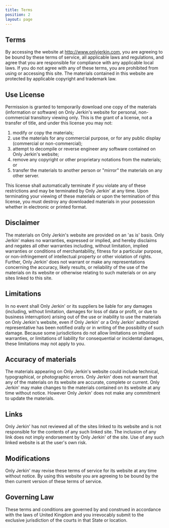 ```yaml
---
title: Terms
position: 2
layout: page
---
```


## Terms

By accessing the website at http://www.onlyjerkin.com, you are agreeing to be bound by these terms of service, all applicable laws and regulations, and agree that you are responsible for compliance with any applicable local laws. If you do not agree with any of these terms, you are prohibited from using or accessing this site. The materials contained in this website are protected by applicable copyright and trademark law.

## Use License

Permission is granted to temporarily download one copy of the materials (information or software) on Only Jerkin's website for personal, non-commercial transitory viewing only. This is the grant of a license, not a transfer of title, and under this license you may not:

1. modify or copy the materials;
2. use the materials for any commercial purpose, or for any public display (commercial or non-commercial);
3. attempt to decompile or reverse engineer any software contained on Only Jerkin's website;
4. remove any copyright or other proprietary notations from the materials; or
5. transfer the materials to another person or "mirror" the materials on any other server.

This license shall automatically terminate if you violate any of these restrictions and may be terminated by Only Jerkin' at any time. Upon terminating your viewing of these materials or upon the termination of this license, you must destroy any downloaded materials in your possession whether in electronic or printed format.

## Disclaimer

The materials on Only Jerkin's website are provided on an 'as is' basis. Only Jerkin' makes no warranties, expressed or implied, and hereby disclaims and negates all other warranties including, without limitation, implied warranties or conditions of merchantability, fitness for a particular purpose, or non-infringement of intellectual property or other violation of rights.
Further, Only Jerkin' does not warrant or make any representations concerning the accuracy, likely results, or reliability of the use of the materials on its website or otherwise relating to such materials or on any sites linked to this site.

## Limitations

In no event shall Only Jerkin' or its suppliers be liable for any damages (including, without limitation, damages for loss of data or profit, or due to business interruption) arising out of the use or inability to use the materials on Only Jerkin's website, even if Only Jerkin' or a Only Jerkin' authorized representative has been notified orally or in writing of the possibility of such damage. Because some jurisdictions do not allow limitations on implied warranties, or limitations of liability for consequential or incidental damages, these limitations may not apply to you.

## Accuracy of materials

The materials appearing on Only Jerkin's website could include technical, typographical, or photographic errors. Only Jerkin' does not warrant that any of the materials on its website are accurate, complete or current. Only Jerkin' may make changes to the materials contained on its website at any time without notice. However Only Jerkin' does not make any commitment to update the materials.

## Links

Only Jerkin' has not reviewed all of the sites linked to its website and is not responsible for the contents of any such linked site. The inclusion of any link does not imply endorsement by Only Jerkin' of the site. Use of any such linked website is at the user's own risk.

## Modifications

Only Jerkin' may revise these terms of service for its website at any time without notice. By using this website you are agreeing to be bound by the then current version of these terms of service.

## Governing Law

These terms and conditions are governed by and construed in accordance with the laws of United Kingdom and you irrevocably submit to the exclusive jurisdiction of the courts in that State or location.